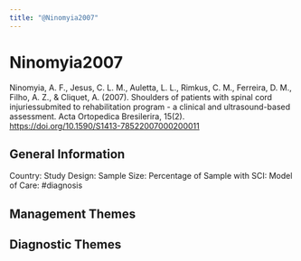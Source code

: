 ```yaml
---
title: "@Ninomyia2007"
---
```


# Ninomyia2007
Ninomyia, A. F., Jesus, C. L. M., Auletta, L. L., Rimkus, C. M., Ferreira, D. M., Filho, A. Z., & Cliquet, A. (2007). Shoulders of patients with spinal cord injuriessubmited to rehabilitation program - a clinical and ultrasound-based assessment. Acta Ortopedica Bresilerira, 15(2). https://doi.org/10.1590/S1413-78522007000200011 

## General Information
Country: 
Study Design: 
Sample Size: 
Percentage of Sample with SCI:
Model of Care: #diagnosis

## Management Themes


## Diagnostic Themes

